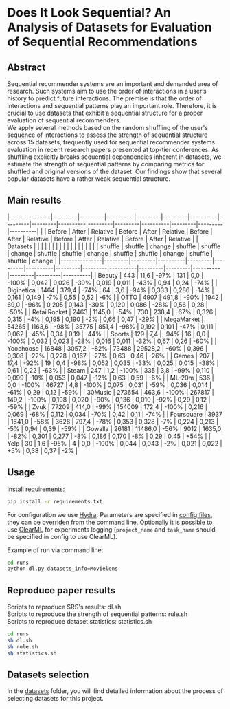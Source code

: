 # Does It Look Sequential? An Analysis of Datasets for Evaluation of Sequential Recommendations
## Abstract
Sequential recommender systems are an important and demanded area of research. Such systems aim to use the order of interactions in a user’s history to predict future interactions. The premise is that the order of interactions and sequential patterns play an important role. Therefore, it is crucial to use datasets that exhibit a sequential structure for a proper evaluation of sequential recommenders. \
We apply several methods based on the random shuffling of the user's sequence of interactions to assess the strength of sequential structure across 15 datasets, frequently used for sequential recommender systems evaluation in recent research papers presented at top-tier conferences. As shuffling explicitly breaks sequential dependencies inherent in datasets, we estimate the strength of sequential patterns by comparing metrics for shuffled and original versions of the dataset. Our findings show that several popular datasets have a rather weak sequential structure.
## Main results
|---------------|---------|---------|----------|---------|---------|----------|---------|---------|----------|---------|---------|----------|---------|---------|----------|
|               | Before  | After   | Relative | Before  | After   | Relative | Before  | After   | Relative | Before  | After   | Relative | Before  | After   | Relative |
| Datasets      |         |         |          |         |         |          |         |         |          |         |         |          |         |         |          |
|               | shuffle | shuffle | change   | shuffle | shuffle | change   | shuffle | shuffle | change   | shuffle | shuffle | change   | shuffle | shuffle | change   |
|---------------|---------|---------|----------|---------|---------|----------|---------|---------|----------|---------|---------|----------|---------|---------|----------|
| Beauty        | 443     | 11,6    | -97\%    | 131     | 0,0     | -100\%   | 0,042   | 0,026   | -39\%    | 0,019   | 0,011   | -43\%    | 0,94    | 0,24    | -74\%    |
| Diginetica    | 1464    | 379,4   | -74\%    | 64      | 3,6     | -94\%    | 0,333   | 0,286   | -14\%    | 0,161   | 0,149   | -7\%     | 0,55    | 0,52    | -6\%     |
| OTTO          | 4907    | 491,8   | -90\%    | 1942    | 69,0    | -96\%    | 0,205   | 0,143   | -30\%    | 0,120   | 0,086   | -28\%    | 0,56    | 0,28    | -50\%    |
| RetailRocket  | 2463    | 1145,0  | -54\%    | 730     | 238,4   | -67\%    | 0,326   | 0,315   | -4\%     | 0,195   | 0,190   | -2\%     | 0,66    | 0,47    | -29\%    |
| MegaMarket    | 54265   | 1163,6  | -98\%    | 35775   | 851,4   | -98\%    | 0,192   | 0,101   | -47\%    | 0,111   | 0,062   | -45\%    | 0,34    | 0,19    | -44\%    |
| Sports        | 129     | 7,4     | -94\%    | 16      | 0,0     | -100\%   | 0,032   | 0,023   | -28\%    | 0,016   | 0,011   | -32\%    | 0,67    | 0,26    | -60\%    |
| Yoochoose     | 16848   | 3057,2  | -82\%    | 73488   | 29528,2 | -60\%    | 0,396   | 0,308   | -22\%    | 0,228   | 0,167   | -27\%    | 0,63    | 0,46    | -26\%    |
| Games         | 207     | 17,4    | -92\%    | 19      | 0,4     | -98\%    | 0,052   | 0,035   | -33\%    | 0,025   | 0,015   | -38\%    | 0,61    | 0,22    | -63\%    |
| Steam         | 247     | 1,2     | -100\%   | 335     | 3,8     | -99\%    | 0,110   | 0,099   | -10\%    | 0,053   | 0,047   | -12\%    | 0,63    | 0,59    | -6\%     |
| ML-20m        | 536     | 0,0     | -100\%   | 46727   | 4,8     | -100\%   | 0,075   | 0,031   | -59\%    | 0,036   | 0,014   | -61\%    | 0,29    | 0,12    | -59\%    |
| 30Music       | 273654  | 463,6   | -100\%   | 267817  | 149,2   | -100\%   | 0,198   | 0,020   | -90\%    | 0,136   | 0,010   | -92\%    | 0,29    | 0,12    | -59\%    |
| Zvuk          | 77209   | 414,0   | -99\%    | 154009  | 172,4   | -100\%   | 0,216   | 0,069   | -68\%    | 0,112   | 0,034   | -70\%    | 0,42    | 0,11    | -74\%    |
| Foursquare    | 3937    | 1641,0  | -58\%    | 3628    | 797,4   | -78\%    | 0,353   | 0,328   | -7\%     | 0,224   | 0,213   | -5\%     | 0,94    | 0,39    | -59\%    |
| Gowalla       | 26181   | 11486,0 | -56\%    | 9012    | 1635,0  | -82\%    | 0,301   | 0,277   | -8\%     | 0,186   | 0,170   | -8\%     | 0,29    | 0,45    | +54\%    |
| Yelp          | 30      | 1,6     | -95\%    | 4       | 0,0     | -100\%   | 0,044   | 0,043   | -2\%     | 0,021   | 0,022   | +5\%     | 0,38    | 0,37    | -2\%     |

## Usage
Install requirements:
```sh
pip install -r requirements.txt
```
For configuration we use [Hydra](https://hydra.cc/). Parameters are specified in [config files](runs/conf/), they can be overriden from the command line. Optionally it is possible to use [ClearML](`https://clear.ml/docs/latest/docs`) for experiments logging (`project_name` and `task_name` should be specified in config to use ClearML).

Example of run via command line:
```sh
cd runs
python dl.py datasets_info=Movielens
```
## Reproduce paper results
Scripts to reproduce SRS's results: dl.sh \
Scripts to reproduce the strength of sequential patterns: rule.sh \
Scripts to reproduce dataset statistics: statistics.sh

```sh
cd runs
sh dl.sh
sh rule.sh
sh statistics.sh
```
## Datasets selection
 In the [datasets](datasets) folder, you will find detailed information about the process of selecting datasets for this project.

